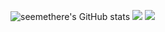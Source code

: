 ![seemethere's GitHub stats](https://github-profile-summary-cards.vercel.app/api/cards/profile-details?username=seemethere&theme=gruvbox)
![](http://github-profile-summary-cards.vercel.app/api/cards/stats?username=seemethere&theme=gruvbox)
![](http://github-profile-summary-cards.vercel.app/api/cards/productive-time?username=seemethere&theme=gruvbox&utcOffset=-8)
